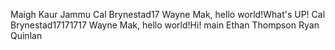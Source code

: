Maigh Kaur Jammu 
Cal Brynestad17 
Wayne Mak, hello world!What's UP! 
Cal Brynestad17171717
Wayne Mak, hello world!Hi!
main
Ethan Thompson
Ryan Quinlan 

